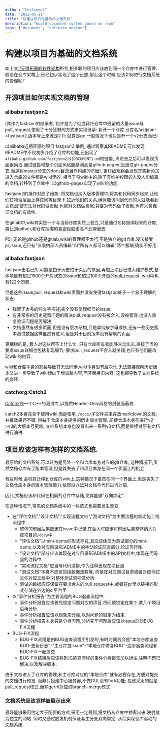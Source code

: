 ```yaml
---
author: "Certseeds"
date: "2022-05-21"
title: "构建以项目为基础的文档系统"
description: "build document system based on repo"
tags: ["document", "software-engine"]
---
```


# 构建以项目为基础的文档系统

如上文[./无限拓展的软件架构](./无限拓展的软件架构.md)所言,相关联的项目应该放到同一个仓库中进行管理.假设在仓库架构上,已经初步实现了这个设想,那么这个时候,应该如何进行文档系统的管理呢?

## 开源项目如何实现文档的管理

### alibaba:fastjson2

(其作为fastjson的继承者, 也许是为了彻底拜托仓库中残留的大量issue与pull_request,使用了十分狂野的方式来实现继承: 新开一个仓库,仓库名fastjson->fastjson2,版本号上来就是2.0; 就算是go,一般情况下也只是开一个v2分支而已)

以alibaba近期开源的项目 fastjson2 举例, 通过观察其README,可以发现README中不仅初步介绍了仓库的功能,还出现了 `alibaba.github.com/fastjson2/${DOCUMENT}.md`的链接, 点进去之后可以发现页面很简洁,通过链接和整个页面风格能猜测到是github pages(没通过gh-pages分支,而是将master分支的docs目录当作构建的基础). 更仔细观察会发现其实新添加进入仓库的文件都是wiki里的. 相当于将wiki中的,除了有维护权限的人没人能编辑的文档,转移到了仓库中, 以github-pages实现了wiki的功能.

fastjson2的操作对应了趋势: 将文档也纳入版本管理中,将其和代码同步起来,让他们在物理层面上存在同等目录下,拉近他们的关系,确保能访问到代码的人就能看到文档;即使无法对代码做贡献,也能对文档做贡献;只要对代码做了贡献,也有义务保证文档的有效性.

在gitlab中,wiki其实是一个与当前仓库实质上独立,只是通过名称捆绑起来的仓库; 类比到github,和仓库捆绑的紧密程度也高不到哪里去.

PS: 无论是github还是gitlab,wiki的管理都不太行,不是独立的git仓库,没法接受pr,issue,还只有"仅限内部人员编辑"和"所有人都可以编辑"两个极端,确实不好用.

### alibaba:fastjson

fastjson出名已久,可能是由于历史过于久远的原因,再加上项目已进入维护模式,整体项目有超过1500个开启状态的issue和超过100个开启的pull_request. wiki中也有122个页面.

但是这些issue,pull_request和wiki页面并没有使得fastjson处于一个易于理解的状态: 

+ 残留了太多的纯文字描述,完全没有复现细节的issue
+ 有非常多的历史遗留问题的解决pull_request没有被合入,没被管理,也没人重复验证问题是否解决; 
+ 文档虽然有很多页面,但是没有层次结构,只是单纯按字母顺序,还有一些历史版本测试数据这样虽然有意义,但是对于目前版本没有帮助的页面.

更糟糕的是, 旁人对这些帮不上什么忙, 只有仓库所有者能够主动出击,直接了当的要求issue详细也包括复现细节; 要求pull_request不合入就关闭;也只有他们能改动wiki的内容.

wiki和仓库本身的割裂导致其无法同步,wiki本身没有层次化,无法直接观察历史版本又进一步导致了wiki倾向于增加新内容,而非替换旧内容, 这也都导致了文档系统的崩坏.

### catchorg:Catch2

[Catch2](https://github.com/catchorg/Catch2)是一个C++的测试库,以提供Header-Only风格的封装而著称.

catch2本身完全不使用wiki,而是使用`./docs/`子文件夹来存放markdown的文档,并且效果还不错; 得益于仓库本身提供的历史版本管理, 即使仓库本身在进行v2->v3的大版本号更新, 文档系统本身也没冒出来一系列v3文档,而是继续对原有文档进行演进.

## 项目应该怎样有怎样的文档系统.

最原始的文档系统,可以认为是另外一个和仓库本身对应的git仓库; 这种情况下,虽然文档仓库有了版本管理,但是其失去了和项目本身在同一个页面上的机会.

有些时候,会将其迁移到仓库的wiki上,这种情况下虽然在同一个界面上,但是丧失了文档仓库本身的版本管理能力,依然没办法对文档与代码进行对应.

因此,文档应该和代码在相同的仓库中存储,使其能够"双向绑定".

在这种情况下,常见的文档系统中的一些范式也需要发生改变.

+ 在"评估文档","设计文档","实现流程文档","测试文档"为主要流程的新功能上线流程中
  + 整体的前因后果应该在issue中记录,在合入时应该将前因后果整体纳入对应项目的`/docs`中
  + "评估文档"以mini-demo的形式存在,其应该体现为测试部分的mini-demo,以及对应目录README中的手动论证前言部分,论证可行性.
  + "设计文档"部分应该体现在对应目录README中的API文档中,体现在代码里的注释中.
  + "实现流程文档"应当与代码混排,作为注释出现在项目里
  + "测试文档"本身不应该包括数据流程等, 而是在对应测试目录或者对应测试文件对应文档中 对整体测试流程做分析.
  + 测试的数据应该保留在要求合入的pull_request中,或者在pr里以链接的形式存储在外边的ci平台里
+ 以"事件分析报告"为主要流程的BUG追查流程中:
  + 事件分析报告应该首先锁定问题对应的项目,将问题锁定在某个,某几个项目后再分析.
  + 事件分析报告应该以现象来分类,以对问题的锁定为结束.
  + 事件分析报告本身只是分析问题,分析完毕问题后应该以issue启动BUG-FIX流程
+ BUG-FIX流程
  + BUG-FIX流程是由BUG追查流程所引发的,有时时间线会是"本地仓库追查BUG-更新日志"-"主仓库提issue"-"本地仓库修复BUG"-连带追查流程和BUG-FIX一起提交
  + BUG-FIX结束后应该将BUG追查流程的事件分析报告加以标注,注明问题已解决,以及解决版本.

由于文档进入了仓库的管理,和主仓库对应的"本地仓库"就有必要存在,方便对提交的文档进行预览. 而非只搭建中心服务器,不做GUI,没有fork功能; 应该采用的就是pull_request模式,而非gerrit对应的branch-merge模式

### 文档系统应该怎样被展示出来

最好能够采用约定大于配置的方式,采用一定规则,将文档从仓库中抽离出来,映射成为独立的网站. 同时又通过触发机制保证与主分支双向绑定. 从而实现仓库驱动的文档系统.